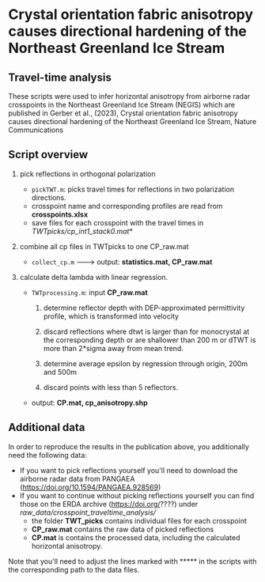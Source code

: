 # Crystal orientation fabric anisotropy causes directional hardening of the Northeast Greenland Ice Stream
## Travel-time analysis

These scripts were used to infer horizontal anisotropy from airborne radar crosspoints in the Northeast Greenland Ice Stream (NEGIS) which are published in Gerber et al., (2023), Crystal orientation fabric anisotropy causes directional hardening of the Northeast Greenland Ice Stream, Nature Communications

## Script overview

1) pick reflections in orthogonal polarization

	- `pickTWT.m`: picks travel times for reflections in two polarization directions.
	- crosspoint name and corresponding profiles are read from **crosspoints.xlsx**	
	- save files for each crosspoint with the travel times in **TWTpicks/cp*_int1_stack0.mat**

2) combine all cp files in TWTpicks to one CP_raw.mat	
	
	- `collect_cp.m` ---> output: **statistics.mat, CP_raw.mat**
	
3) calculate delta lambda with linear regression.

	- `TWTprocessing.m`: input **CP_raw.mat**

		1) determine reflector depth with DEP-approximated permittivity profile, which is 
		   transformed into velocity

		2) discard reflections where dtwt is larger than for monocrystal at the corresponding depth 
		   or are shallower than 200 m or dTWT is more than 2*sigma away from mean trend.

		3) determine average epsilon by regression through origin, 200m and 500m

		4) discard points with less than 5 reflectors.

	- output: **CP.mat, cp_anisotropy.shp**	
	

## Additional data
In order to reproduce the results in the publication above, you additionally need the following data:
- If you want to pick reflections yourself you'll need to download the airborne radar data from PANGAEA (https://doi.org/10.1594/PANGAEA.928569) 
- If you want to continue without picking reflections yourself you can find those on the ERDA archive (https://doi.org/????) under *raw_data/crosspoint_traveltime_analysis/*
	- the folder **TWT_picks** contains individual files for each crosspoint
	- **CP_raw.mat** contains the raw data of picked reflections
	- **CP.mat** is contains the processed data, including the calculated horizontal anisotropy.

Note that you'll need to adjust the lines marked with ***** in the scripts with the corresponding path to the data files. 
